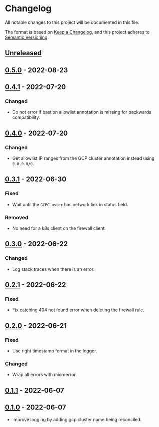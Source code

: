 # Changelog

All notable changes to this project will be documented in this file.

The format is based on [Keep a Changelog](https://keepachangelog.com/en/1.0.0/),
and this project adheres to [Semantic Versioning](https://semver.org/spec/v2.0.0.html).

## [Unreleased]

## [0.5.0] - 2022-08-23

## [0.4.1] - 2022-07-20

### Changed

- Do not error if bastion allowlist annotation is missing for backwards compatibility.

## [0.4.0] - 2022-07-20

### Changed

- Get allowlist IP ranges from the GCP cluster annotation instead using `0.0.0.0/0`.

## [0.3.1] - 2022-06-30

### Fixed

- Wait until the `GCPCLuster` has network link in status field.

### Removed

- No need for a k8s client on the firewall client.

## [0.3.0] - 2022-06-22

### Changed

- Log stack traces when there is an error.

## [0.2.1] - 2022-06-22

### Fixed

- Fix catching 404 not found error when deleting the firewall rule.

## [0.2.0] - 2022-06-21

### Fixed

- Use right timestamp format in the logger.

### Changed

- Wrap all errors with microerror.

## [0.1.1] - 2022-06-07

## [0.1.0] - 2022-06-07

- Improve logging by adding gcp cluster name being reconciled.

[Unreleased]: https://github.com/giantswarm/capg-firewall-rule-operator/compare/v0.5.0...HEAD
[0.5.0]: https://github.com/giantswarm/capg-firewall-rule-operator/compare/v0.4.1...v0.5.0
[0.4.1]: https://github.com/giantswarm/capg-firewall-rule-operator/compare/v0.4.0...v0.4.1
[0.4.0]: https://github.com/giantswarm/capg-firewall-rule-operator/compare/v0.3.1...v0.4.0
[0.3.1]: https://github.com/giantswarm/capg-firewall-rule-operator/compare/v0.3.0...v0.3.1
[0.3.0]: https://github.com/giantswarm/capg-firewall-rule-operator/compare/v0.2.1...v0.3.0
[0.2.1]: https://github.com/giantswarm/capg-firewall-rule-operator/compare/v0.2.0...v0.2.1
[0.2.0]: https://github.com/giantswarm/capg-firewall-rule-operator/compare/v0.1.1...v0.2.0
[0.1.1]: https://github.com/giantswarm/capg-firewall-rule-operator/compare/v0.1.0...v0.1.1
[0.1.0]: https://github.com/giantswarm/capg-firewall-rule-operator/releases/tag/v0.1.0
